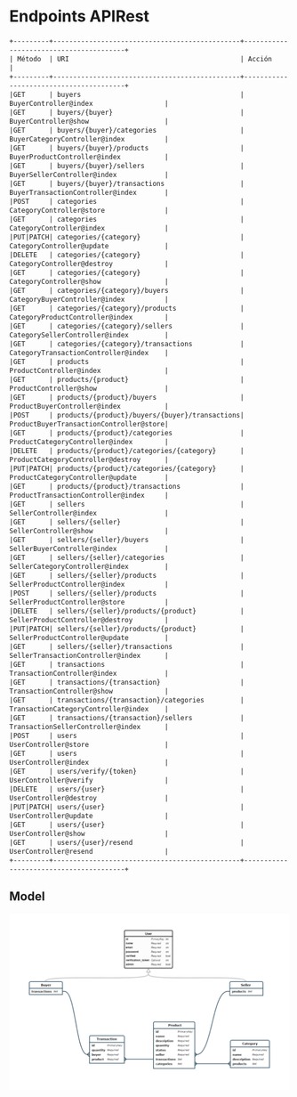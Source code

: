# Endpoints APIRest


	+---------+-----------------------------------------------+----------------------------------------+
	| Método  | URI                                           | Acción                                 |
	+---------+-----------------------------------------------+----------------------------------------+
	|GET      | buyers                                        | BuyerController@index                  |
	|GET      | buyers/{buyer}                                | BuyerController@show                   |
	|GET      | buyers/{buyer}/categories                     | BuyerCategoryController@index          |
	|GET      | buyers/{buyer}/products                       | BuyerProductController@index           |
	|GET      | buyers/{buyer}/sellers                        | BuyerSellerController@index            |
	|GET      | buyers/{buyer}/transactions                   | BuyerTransactionController@index       |
	|POST     | categories                                    | CategoryController@store               |
	|GET      | categories                                    | CategoryController@index               |
	|PUT|PATCH| categories/{category}                         | CategoryController@update              |
	|DELETE   | categories/{category}                         | CategoryController@destroy             |
	|GET      | categories/{category}                         | CategoryController@show                |
	|GET      | categories/{category}/buyers                  | CategoryBuyerController@index          |
	|GET      | categories/{category}/products                | CategoryProductController@index        |
	|GET      | categories/{category}/sellers                 | CategorySellerController@index         |
	|GET      | categories/{category}/transactions            | CategoryTransactionController@index    |
	|GET      | products                                      | ProductController@index                |
	|GET      | products/{product}                            | ProductController@show                 |
	|GET      | products/{product}/buyers                     | ProductBuyerController@index           |
	|POST     | products/{product}/buyers/{buyer}/transactions| ProductBuyerTransactionController@store|
	|GET      | products/{product}/categories                 | ProductCategoryController@index        |
	|DELETE   | products/{product}/categories/{category}      | ProductCategoryController@destroy      |
	|PUT|PATCH| products/{product}/categories/{category}      | ProductCategoryController@update       |
	|GET      | products/{product}/transactions               | ProductTransactionController@index     |
	|GET      | sellers                                       | SellerController@index                 |
	|GET      | sellers/{seller}                              | SellerController@show                  |
	|GET      | sellers/{seller}/buyers                       | SellerBuyerController@index            |
	|GET      | sellers/{seller}/categories                   | SellerCategoryController@index         |
	|GET      | sellers/{seller}/products                     | SellerProductController@index          |
	|POST     | sellers/{seller}/products                     | SellerProductController@store          |
	|DELETE   | sellers/{seller}/products/{product}           | SellerProductController@destroy        |
	|PUT|PATCH| sellers/{seller}/products/{product}           | SellerProductController@update         |
	|GET      | sellers/{seller}/transactions                 | SellerTransactionController@index      |
	|GET      | transactions                                  | TransactionController@index            |
	|GET      | transactions/{transaction}                    | TransactionController@show             |
	|GET      | transactions/{transaction}/categories         | TransactionCategoryController@index    |
	|GET      | transactions/{transaction}/sellers            | TransactionSellerController@index      |
	|POST     | users                                         | UserController@store                   |
	|GET      | users                                         | UserController@index                   |
	|GET      | users/verify/{token}                          | UserController@verify                  |
	|DELETE   | users/{user}                                  | UserController@destroy                 |
	|PUT|PATCH| users/{user}                                  | UserController@update                  |
	|GET      | users/{user}                                  | UserController@show                    |
	|GET      | users/{user}/resend                           | UserController@resend                  |
	+---------+-----------------------------------------------+----------------------------------------+	

## Model

![Alt Text](https://github.com/Gatop/laravel-c1-apirestful/blob/master/doc/DOC-Purchase-Sale-System.png)
